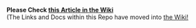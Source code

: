 **Please Check [this Article in the Wiki](../../wiki/Send-via-HTTP-using-the-CLI-Wallet)**<br>(The Links and Docs within this Repo have moved into [the Wiki!]((../../wiki))
